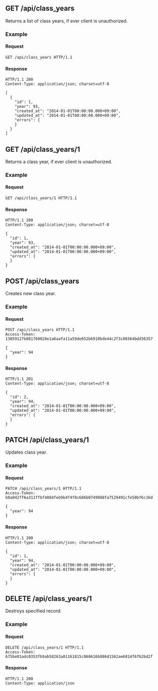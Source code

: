 ## GET /api/class_years
Returns a list of class years, if ever client is unauthorized.

### Example

#### Request
```
GET /api/class_years HTTP/1.1

```

#### Response
```
HTTP/1.1 200
Content-Type: application/json; charset=utf-8

[
  {
    "id": 1,
    "year": 93,
    "created_at": "2014-01-01T00:00:00.000+09:00",
    "updated_at": "2014-01-01T00:00:00.000+09:00",
    "errors": {
    }
  }
]
```

## GET /api/class_years/1
Returns a class year, if ever client is unauthorized.

### Example

#### Request
```
GET /api/class_years/1 HTTP/1.1

```

#### Response
```
HTTP/1.1 200
Content-Type: application/json; charset=utf-8

{
  "id": 1,
  "year": 93,
  "created_at": "2014-01-01T00:00:00.000+09:00",
  "updated_at": "2014-01-01T00:00:00.000+09:00",
  "errors": {
  }
}
```

## POST /api/class_years
Creates new class year.

### Example

#### Request
```
POST /api/class_years HTTP/1.1
Access-Token: 13059127b881760028e1a6aafa11a59de652b6910bde44c2f3c86564bdd36357

{
  "year": 94
}
```

#### Response
```
HTTP/1.1 201
Content-Type: application/json; charset=utf-8

{
  "id": 2,
  "year": 94,
  "created_at": "2014-01-01T00:00:00.000+09:00",
  "updated_at": "2014-01-01T00:00:00.000+09:00",
  "errors": {
  }
}
```

## PATCH /api/class_years/1
Updates class year.

### Example

#### Request
```
PATCH /api/class_years/1 HTTP/1.1
Access-Token: b0a042ff6a311ffbf4084feb9b4f4f0c686b0749988fa7529491cfe50bf6c16d

{
  "year": 94
}
```

#### Response
```
HTTP/1.1 200
Content-Type: application/json; charset=utf-8

{
  "id": 1,
  "year": 94,
  "created_at": "2014-01-01T00:00:00.000+09:00",
  "updated_at": "2014-01-01T00:00:00.000+09:00",
  "errors": {
  }
}
```

## DELETE /api/class_years/1
Destroys specified record.

### Example

#### Request
```
DELETE /api/class_years/1 HTTP/1.1
Access-Token: 675be01adc0353fb9ab58263a81161815c060616b886d1562ae6814f67b2bd2f
```

#### Response
```
HTTP/1.1 200
Content-Type: application/json
```
